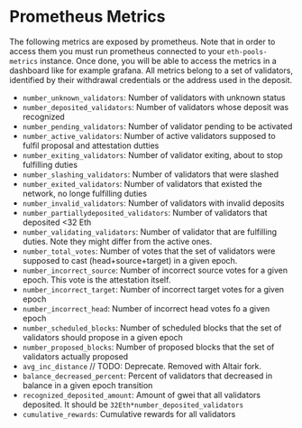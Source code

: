 # Prometheus Metrics

The following metrics are exposed by prometheus. Note that in order to access them you must run prometheus connected to your `eth-pools-metrics` instance. Once done, you will be able to access the metrics in a dashboard like for example grafana. All metrics belong to a set of validators, identified by their withdrawal credentials or the address used in the deposit.

* `number_unknown_validators`: Number of validators with unknown status
* `number_deposited_validators`: Number of validators whose deposit was recognized
* `number_pending_validators`: Number of validator pending to be activated
* `number_active_validators`: Number of active validators supposed to fulfil proposal and attestation dutties
* `number_exiting_validators`: Number of validator exiting, about to stop fulfilling duties
* `number_slashing_validators`: Number of validators that were slashed
* `number_exited_validators`: Number of validators that existed the network, no longe fulfilling duties
* `number_invalid_validators`: Number of validators with invalid deposits
* `number_partiallydeposited_validators`: Number of validators that deposited <32 Eth
* `number_validating_validators`: Number of validator that are fulfilling duties. Note they might differ from the active ones.
* `number_total_votes`: Number of votes that the set of validators were supposed to cast (head+source+target) in a given epoch.
* `number_incorrect_source`: Number of incorrect source votes for a given epoch. This vote is the attestation itself.
* `number_incorrect_target`: Number of incorrect target votes for a given epoch
* `number_incorrect_head`: Number of incorrect head votes fo a given epoch
* `number_scheduled_blocks`: Number of scheduled blocks that the set of validators should propose in a given epoch
* `number_proposed_blocks`: Number of proposed blocks that the set of validators actually proposed
* `avg_inc_distance` // TODO: Deprecate. Removed with Altair fork.
* `balance_decreased_percent`: Percent of validators that decreased in balance in a given epoch transition
* `recognized_deposited_amount`: Amount of gwei that all validators deposited. It should be `32Eth*number_deposited_validators`
* `cumulative_rewards`: Cumulative rewards for all validators
